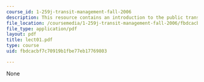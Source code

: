 ```yaml
---
course_id: 1-259j-transit-management-fall-2006
description: This resource contains an introduction to the public transportation.
file_location: /coursemedia/1-259j-transit-management-fall-2006/fbdcacbf7c70919b1fbe77eb17769803_lect01.pdf
file_type: application/pdf
layout: pdf
title: lect01.pdf
type: course
uid: fbdcacbf7c70919b1fbe77eb17769803

---
```

None